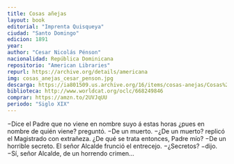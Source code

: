 ```yaml
---
title: Cosas añejas
layout: book
editorial: "Imprenta Quisqueya"
ciudad: "Santo Domingo"
edicion: 1891
year: 
author: "Cesar Nicolás Pénson"
nacionalidad: República Dominicana
repositorio: "American Libraries"
repurl: https://archive.org/details/americana 
img: cosas_anejas_cesar_penson.jpg
descarga: https://ia801509.us.archive.org/16/items/cosas-anejas/Cosas%20a%C3%B1ejas.pdf
biblioteca: http://www.worldcat.org/oclc/668249846
comprar: https://amzn.to/2UVJqUU
periodo: "Siglo XIX"
---
```

 

−Dice el Padre que no viene en nombre suyo á estas horas ¿pues en nombre de quién viene? preguntó.
−De un muerto.
−¿De un muerto? replicó el Magistrado con extrañeza. ¿De qué se trata entonces, Padre mío?
−De un horrible secreto.
El señor Alcalde frunció el entrecejo.
−¿Secretos? −dijo.
−Sí, señor Alcalde, de un horrendo crimen...
